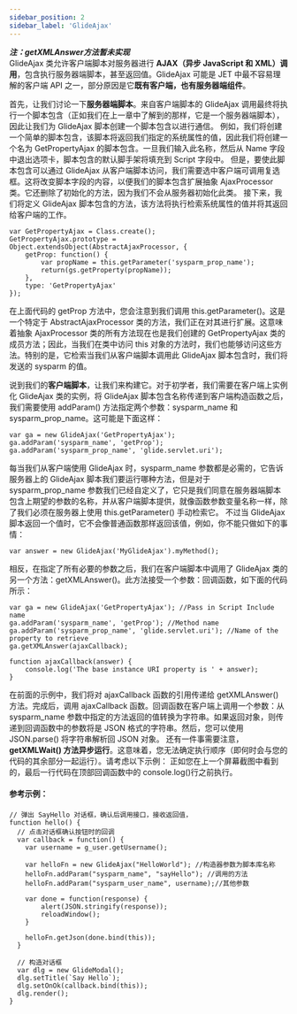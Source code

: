 ```yaml
---
sidebar_position: 2
sidebar_label: 'GlideAjax'
---
```

***注：getXMLAnswer方法暂未实现***  
GlideAjax 类允许客户端脚本对服务器进行 **AJAX（异步 JavaScript 和 XML）调用**，包含执行服务器端脚本，甚至返回值。GlideAjax 可能是 JET 中最不容易理解的客户端 API 之一，部分原因是它**既有客户端，也有服务器端组件**。

首先，让我们讨论一下**服务器端脚本**。来自客户端脚本的 GlideAjax 调用最终将执行一个脚本包含（正如我们在上一章中了解到的那样，它是一个服务器端脚本），因此让我们为 GlideAjax 脚本创建一个脚本包含以进行通信。
例如，我们将创建一个简单的脚本包含，该脚本将返回我们指定的系统属性的值，因此我们将创建一个名为 GetPropertyAjax 的脚本包含。一旦我们输入此名称，然后从 Name 字段中退出选项卡，脚本包含的默认脚手架将填充到 Script 字段中。
但是，要使此脚本包含可以通过 GlideAjax 从客户端脚本访问，我们需要选中客户端可调用复选框。这将改变脚本字段的内容，以便我们的脚本包含扩展抽象 AjaxProcessor 类。它还删除了初始化的方法，因为我们不会从服务器初始化此类。
接下来，我们将定义 GlideAjax 脚本包含的方法，该方法将执行检索系统属性的值并将其返回给客户端的工作。
```
var GetPropertyAjax = Class.create(); 
GetPropertyAjax.prototype = Object.extendsObject(AbstractAjaxProcessor, {  
    getProp: function() {  
        var propName = this.getParameter('sysparm_prop_name');  
        return(gs.getProperty(propName));  
    },   
    type: 'GetPropertyAjax'  
}); 
```
在上面代码的 getProp 方法中，您会注意到我们调用 this.getParameter()。这是一个特定于 AbstractAjaxProcessor 类的方法，我们正在对其进行扩展。这意味着抽象 AjaxProcessor 类的所有方法现在也是我们创建的 GetPropertyAjax 类的成员方法；因此，当我们在类中访问 this 对象的方法时，我们也能够访问这些方法。特别的是，它检索当我们从客户端脚本调用此 GlideAjax 脚本包含时，我们将发送的 sysparm 的值。

说到我们的**客户端脚本**，让我们来构建它。对于初学者，我们需要在客户端上实例化 GlideAjax 类的实例，将 GlideAjax 脚本包含名称传递到客户端构造函数之后，我们需要使用 addParam() 方法指定两个参数：sysparm_name 和 sysparm_prop_name。这可能是下面这样：
```
var ga = new GlideAjax('GetPropertyAjax');  
ga.addParam('sysparm_name', 'getProp');  
ga.addParam('sysparm_prop_name', 'glide.servlet.uri'); 
```
每当我们从客户端使用 GlideAjax 时，sysparm_name 参数都是必需的，它告诉服务器上的 GlideAjax 脚本我们要运行哪种方法，但是对于 sysparm_prop_name 参数我们已经自定义了，它只是我们同意在服务器端脚本包含上期望的参数的名称，并从客户端脚本提供，就像函数参数变量名称一样，除了我们必须在服务器上使用 this.getParameter() 手动检索它。
不过当 GlideAjax 脚本返回一个值时，它不会像普通函数那样返回该值，例如，你不能只做如下的事情：
```
var answer = new GlideAjax('MyGlideAjax').myMethod(); 
```
相反，在指定了所有必要的参数之后，我们在客户端脚本中调用了 GlideAjax 类的另一个方法：getXMLAnswer()。此方法接受一个参数：回调函数，如下面的代码所示：
```
var ga = new GlideAjax('GetPropertyAjax'); //Pass in Script Include name  
ga.addParam('sysparm_name', 'getProp'); //Method name
ga.addParam('sysparm_prop_name', 'glide.servlet.uri'); //Name of the property to retrieve
ga.getXMLAnswer(ajaxCallback); 
 
function ajaxCallback(answer) {  
    console.log('The base instance URI property is ' + answer);  
} 
```
在前面的示例中，我们将对 ajaxCallback 函数的引用传递给 getXMLAnswer() 方法。完成后，调用 ajaxCallback 函数。回调函数在客户端上调用一个参数：从 sysparm_name 参数中指定的方法返回的值转换为字符串。如果返回对象，则传递到回调函数中的参数将是 JSON 格式的字符串。然后，您可以使用JSON.parse() 将字符串解析回 JSON 对象。
还有一件事需要注意，**getXMLWait() 方法异步运行**。这意味着，您无法确定执行顺序（即何时会与您的代码的其余部分一起运行）。请考虑以下示例：
正如您在上一个屏幕截图中看到的，最后一行代码在顶部回调函数中的 console.log()行之前执行。

#### 参考示例：
```
// 弹出 SayHello 对话框，确认后调用接口，接收返回值，
function hello() {
  // 点击对话框确认按钮时的回调
  var callback = function() {
    var username = g_user.getUsername();
    
    var helloFn = new GlideAjax("HelloWorld"); //构造器参数为脚本库名称
    helloFn.addParam("sysparm_name", "sayHello"); //调用的方法
    helloFn.addParam("sysparm_user_name", username);//其他参数
    
    var done = function(response) {
     	alert(JSON.stringify(response));
    	reloadWindow();
    }
    
    helloFn.getJson(done.bind(this));
  }
  
  // 构造对话框
  var dlg = new GlideModal();
  dlg.setTitle(`Say Hello`);
  dlg.setOnOk(callback.bind(this));
  dlg.render();
}
```
